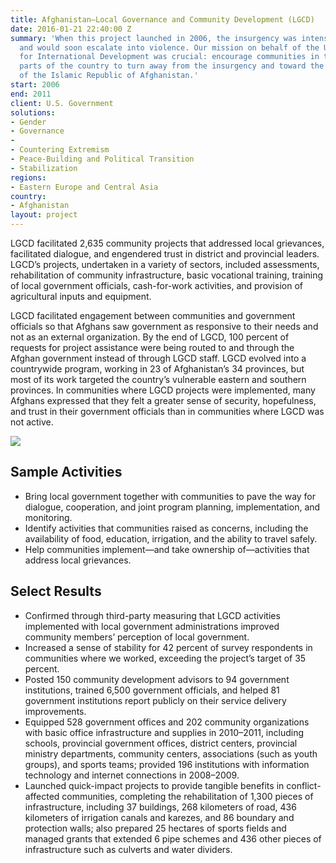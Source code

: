 ```yaml
---
title: Afghanistan—Local Governance and Community Development (LGCD)
date: 2016-01-21 22:40:00 Z
summary: 'When this project launched in 2006, the insurgency was intensifying in Afghanistan
  and would soon escalate into violence. Our mission on behalf of the U.S. Agency
  for International Development was crucial: encourage communities in the most volatile
  parts of the country to turn away from the insurgency and toward the Government
  of the Islamic Republic of Afghanistan.'
start: 2006
end: 2011
client: U.S. Government
solutions:
- Gender
- Governance
-
- Countering Extremism
- Peace-Building and Political Transition
- Stabilization
regions:
- Eastern Europe and Central Asia
country:
- Afghanistan
layout: project
---
```


LGCD facilitated 2,635 community projects that addressed local grievances, facilitated dialogue, and engendered trust in district and provincial leaders. LGCD’s projects, undertaken in a variety of sectors, included assessments, rehabilitation of community infrastructure, basic vocational training, training of local government officials, cash-for-work activities, and provision of agricultural inputs and equipment.

LGCD facilitated engagement between communities and government officials so that Afghans saw government as responsive to their needs and not as an external organization. By the end of LGCD, 100 percent of requests for project assistance were being routed to and through the Afghan government instead of through LGCD staff. LGCD evolved into a countrywide program, working in 23 of Afghanistan’s 34 provinces, but most of its work targeted the country’s vulnerable eastern and southern provinces. In communities where LGCD projects were implemented, many Afghans expressed that they felt a greater sense of security, hopefulness, and trust in their government officials than in communities where LGCD was not active.

![][1]

## Sample Activities

* Bring local government together with communities to pave the way for dialogue, cooperation, and joint program planning, implementation, and monitoring.
* Identify activities that communities raised as concerns, including the availability of food, education, irrigation, and the ability to travel safely.
* Help communities implement—and take ownership of—activities that address local grievances.

## Select Results

* Confirmed through third-party measuring that LGCD activities implemented with local government administrations improved community members’ perception of local government.
* Increased a sense of stability for 42 percent of survey respondents in communities where we worked, exceeding the project’s target of 35 percent.
* Posted 150 community development advisors to 94 government institutions, trained 6,500 government officials, and helped 81 government institutions report publicly on their service delivery improvements.
* Equipped 528 government offices and 202 community organizations with basic office infrastructure and supplies in 2010–2011, including schools, provincial government offices, district centers, provincial ministry departments, community centers, associations (such as youth groups), and sports teams; provided 196 institutions with information technology and internet connections in 2008–2009.
* Launched quick-impact projects to provide tangible benefits in conflict-affected communities, completing the rehabilitation of 1,300 pieces of infrastructure, including 37 buildings, 268 kilometers of road, 436 kilometers of irrigation canals and karezes, and 86 boundary and protection walls; also prepared 25 hectares of sports fields and managed grants that extended 6 pipe schemes and 436 other pieces of infrastructure such as culverts and water dividers.

[1]: https://assetify-dai.com/projects/LGCD.jpg
